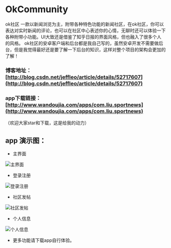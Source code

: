 # OkCommunity
ok社区
一款以新闻浏览为主，附带各种特色功能的新闻社区，在ok社区，你可以表达对实时新闻的评论，也可以在社区中心表述你的心情，无聊时还可以体验一下各种附带小功能。UI大致还是借鉴了知乎日报的界面风格，但也融入了很多个人的风格。
ok社区的安卓客户端和后台都是我自己写的，虽然安卓开发不需要做后台，但是我觉得最好还是要了解一下后台的知识，这样对整个项目的架构会更加的了解！

### **博客地址：[http://blog.csdn.net/jeffleo/article/details/52717607](http://blog.csdn.net/jeffleo/article/details/52717607)**

### **app下载链接：[http://www.wandoujia.com/apps/com.liu.sportnews](http://www.wandoujia.com/apps/com.liu.sportnews)**

（欢迎大家star和下载，这是给我的动力）

## **app 演示图：**
- 主界面

![主界面](http://img.blog.csdn.net/20161001154719112)

-  登录注册

![登录注册](http://img.blog.csdn.net/20161001160640388)

- 社区发帖

![社区发帖](http://img.blog.csdn.net/20161001160933267)

- 个人信息

![个人信息](http://img.blog.csdn.net/20161001161100926)

- 更多功能请下载app自行体验。

